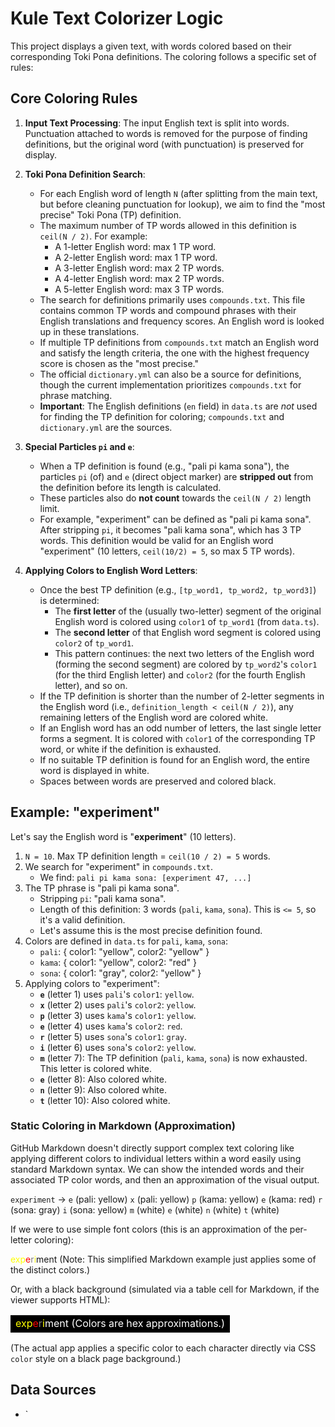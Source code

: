 # Kule Text Colorizer Logic

This project displays a given text, with words colored based on their corresponding Toki Pona definitions. The coloring follows a specific set of rules:

## Core Coloring Rules

1.  **Input Text Processing**: The input English text is split into words. Punctuation attached to words is removed for the purpose of finding definitions, but the original word (with punctuation) is preserved for display.

2.  **Toki Pona Definition Search**:

    - For each English word of length `N` (after splitting from the main text, but before cleaning punctuation for lookup), we aim to find the "most precise" Toki Pona (TP) definition.
    - The maximum number of TP words allowed in this definition is `ceil(N / 2)`. For example:
      - A 1-letter English word: max 1 TP word.
      - A 2-letter English word: max 1 TP word.
      - A 3-letter English word: max 2 TP words.
      - A 4-letter English word: max 2 TP words.
      - A 5-letter English word: max 3 TP words.
    - The search for definitions primarily uses `compounds.txt`. This file contains common TP words and compound phrases with their English translations and frequency scores. An English word is looked up in these translations.
    - If multiple TP definitions from `compounds.txt` match an English word and satisfy the length criteria, the one with the highest frequency score is chosen as the "most precise."
    - The official `dictionary.yml` can also be a source for definitions, though the current implementation prioritizes `compounds.txt` for phrase matching.
    - **Important**: The English definitions (`en` field) in `data.ts` are _not_ used for finding the TP definition for coloring; `compounds.txt` and `dictionary.yml` are the sources.

3.  **Special Particles `pi` and `e`**:

    - When a TP definition is found (e.g., "pali pi kama sona"), the particles `pi` (of) and `e` (direct object marker) are **stripped out** from the definition before its length is calculated.
    - These particles also do **not count** towards the `ceil(N / 2)` length limit.
    - For example, "experiment" can be defined as "pali pi kama sona". After stripping `pi`, it becomes "pali kama sona", which has 3 TP words. This definition would be valid for an English word "experiment" (10 letters, `ceil(10/2) = 5`, so max 5 TP words).

4.  **Applying Colors to English Word Letters**:
    - Once the best TP definition (e.g., `[tp_word1, tp_word2, tp_word3]`) is determined:
      - The **first letter** of the (usually two-letter) segment of the original English word is colored using `color1` of `tp_word1` (from `data.ts`).
      - The **second letter** of that English word segment is colored using `color2` of `tp_word1`.
      - This pattern continues: the next two letters of the English word (forming the second segment) are colored by `tp_word2`'s `color1` (for the third English letter) and `color2` (for the fourth English letter), and so on.
    - If the TP definition is shorter than the number of 2-letter segments in the English word (i.e., `definition_length < ceil(N / 2)`), any remaining letters of the English word are colored white.
    - If an English word has an odd number of letters, the last single letter forms a segment. It is colored with `color1` of the corresponding TP word, or white if the definition is exhausted.
    - If no suitable TP definition is found for an English word, the entire word is displayed in white.
    - Spaces between words are preserved and colored black.

## Example: "experiment"

Let's say the English word is "**experiment**" (10 letters).

1.  `N = 10`. Max TP definition length = `ceil(10 / 2) = 5` words.
2.  We search for "experiment" in `compounds.txt`.
    - We find: `pali pi kama sona: [experiment 47, ...]`
3.  The TP phrase is "pali pi kama sona".
    - Stripping `pi`: "pali kama sona".
    - Length of this definition: 3 words (`pali`, `kama`, `sona`). This is `<= 5`, so it's a valid definition.
    - Let's assume this is the most precise definition found.
4.  Colors are defined in `data.ts` for `pali`, `kama`, `sona`:
    - `pali`: { color1: "yellow", color2: "yellow" }
    - `kama`: { color1: "yellow", color2: "red" }
    - `sona`: { color1: "gray", color2: "yellow" }
5.  Applying colors to "experiment":
    - **`e`** (letter 1) uses `pali`'s `color1`: `yellow`.
    - **`x`** (letter 2) uses `pali`'s `color2`: `yellow`.
    - **`p`** (letter 3) uses `kama`'s `color1`: `yellow`.
    - **`e`** (letter 4) uses `kama`'s `color2`: `red`.
    - **`r`** (letter 5) uses `sona`'s `color1`: `gray`.
    - **`i`** (letter 6) uses `sona`'s `color2`: `yellow`.
    - **`m`** (letter 7): The TP definition (`pali`, `kama`, `sona`) is now exhausted. This letter is colored white.
    - **`e`** (letter 8): Also colored white.
    - **`n`** (letter 9): Also colored white.
    - **`t`** (letter 10): Also colored white.

### Static Coloring in Markdown (Approximation)

GitHub Markdown doesn't directly support complex text coloring like applying different colors to individual letters within a word easily using standard Markdown syntax. We can show the intended words and their associated TP color words, and then an approximation of the visual output.

`experiment` ->
`e` (pali: yellow) `x` (pali: yellow)
`p` (kama: yellow) `e` (kama: red)
`r` (sona: gray) `i` (sona: yellow)
`m` (white) `e` (white) `n` (white) `t` (white)

If we were to use simple font colors (this is an approximation of the per-letter coloring):

<span style="color:yellow;">e</span><span style="color:yellow;">x</span><span style="color:yellow;">p</span><span style="color:red;">e</span><span style="color:gray;">r</span><span style="color:yellow;">i</span>ment
(Note: This simplified Markdown example just applies some of the distinct colors.)

Or, with a black background (simulated via a table cell for Markdown, if the viewer supports HTML):

<table>
<tr>
<td style="background-color:black; color:white;">
<span style="color:#ffff00;">e</span><span style="color:#ffff00;">x</span><span style="color:#ffff00;">p</span><span style="color:#ff0000;">e</span><span style="color:#808080;">r</span><span style="color:#ffff00;">i</span>ment
(Colors are hex approximations.)
</td>
</tr>
</table>

(The actual app applies a specific color to each character directly via CSS `color` style on a black page background.)

## Data Sources

- `
